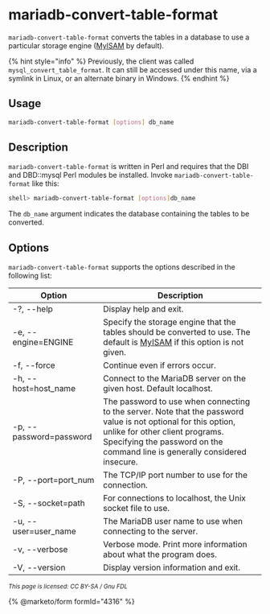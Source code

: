 # mariadb-convert-table-format

`mariadb-convert-table-format` converts the tables in a database to use a particular storage engine ([MyISAM](../../server-usage/storage-engines/myisam-storage-engine/) by default).

{% hint style="info" %}
Previously, the client was called `mysql_convert_table_format`. It can still be accessed under this name, via a symlink in Linux, or an alternate binary in Windows.
{% endhint %}

## Usage

```bash
mariadb-convert-table-format [options] db_name
```

## Description

`mariadb-convert-table-format` is written in Perl and requires that the DBI and DBD::mysql Perl modules be installed. Invoke `mariadb-convert-table-format` like this:

```bash
shell> mariadb-convert-table-format [options]db_name
```

The `db_name` argument indicates the database containing the tables to be converted.

## Options

`mariadb-convert-table-format` supports the options described in the following list:

| Option                  | Description                                                                                                                                                                                                                      |
| ----------------------- | -------------------------------------------------------------------------------------------------------------------------------------------------------------------------------------------------------------------------------- |
| -?, --help              | Display help and exit.                                                                                                                                                                                                           |
| -e, --engine=ENGINE     | Specify the storage engine that the tables should be converted to use. The default is [MyISAM](../../server-usage/storage-engines/myisam-storage-engine/) if this option is not given.                                           |
| -f, --force             | Continue even if errors occur.                                                                                                                                                                                                   |
| -h, --host=host\_name   | Connect to the MariaDB server on the given host. Default localhost.                                                                                                                                                              |
| -p, --password=password | The password to use when connecting to the server. Note that the password value is not optional for this option, unlike for other client programs. Specifying the password on the command line is generally considered insecure. |
| -P, --port=port\_num    | The TCP/IP port number to use for the connection.                                                                                                                                                                                |
| -S, --socket=path       | For connections to localhost, the Unix socket file to use.                                                                                                                                                                       |
| -u, --user=user\_name   | The MariaDB user name to use when connecting to the server.                                                                                                                                                                      |
| -v, --verbose           | Verbose mode. Print more information about what the program does.                                                                                                                                                                |
| -V, --version           | Display version information and exit.                                                                                                                                                                                            |

<sub>_This page is licensed: CC BY-SA / Gnu FDL_</sub>

{% @marketo/form formId="4316" %}
